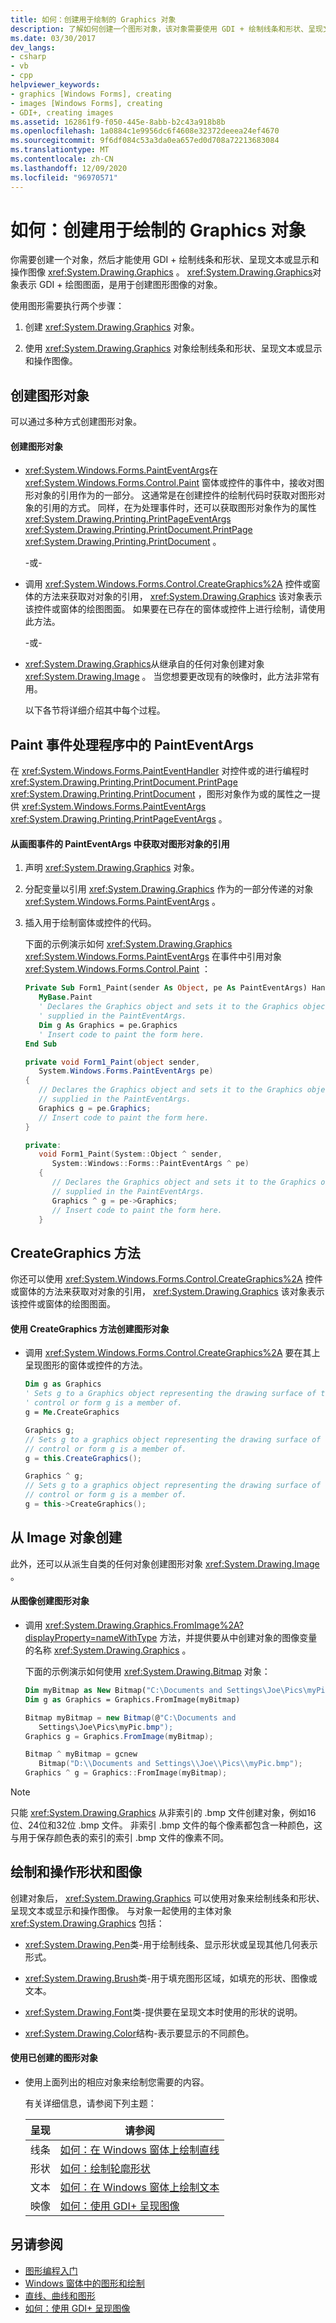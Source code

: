```yaml
---
title: 如何：创建用于绘制的 Graphics 对象
description: 了解如何创建一个图形对象，该对象需要使用 GDI + 绘制线条和形状、呈现文本或显示和操作图像。
ms.date: 03/30/2017
dev_langs:
- csharp
- vb
- cpp
helpviewer_keywords:
- graphics [Windows Forms], creating
- images [Windows Forms], creating
- GDI+, creating images
ms.assetid: 162861f9-f050-445e-8abb-b2c43a918b8b
ms.openlocfilehash: 1a0884c1e9956dc6f4608e32372deeea24ef4670
ms.sourcegitcommit: 9f6df084c53a3da0ea657ed0d708a72213683084
ms.translationtype: MT
ms.contentlocale: zh-CN
ms.lasthandoff: 12/09/2020
ms.locfileid: "96970571"
---
```

# <a name="how-to-create-graphics-objects-for-drawing"></a>如何：创建用于绘制的 Graphics 对象
你需要创建一个对象，然后才能使用 GDI + 绘制线条和形状、呈现文本或显示和操作图像 <xref:System.Drawing.Graphics> 。 <xref:System.Drawing.Graphics>对象表示 GDI + 绘图图面，是用于创建图形图像的对象。  
  
 使用图形需要执行两个步骤：  
  
1. 创建 <xref:System.Drawing.Graphics> 对象。  
  
2. 使用 <xref:System.Drawing.Graphics> 对象绘制线条和形状、呈现文本或显示和操作图像。  
  
## <a name="creating-a-graphics-object"></a>创建图形对象  
 可以通过多种方式创建图形对象。  
  
#### <a name="to-create-a-graphics-object"></a>创建图形对象  
  
- <xref:System.Windows.Forms.PaintEventArgs>在 <xref:System.Windows.Forms.Control.Paint> 窗体或控件的事件中，接收对图形对象的引用作为的一部分。 这通常是在创建控件的绘制代码时获取对图形对象的引用的方式。 同样，在为处理事件时，还可以获取图形对象作为的属性 <xref:System.Drawing.Printing.PrintPageEventArgs> <xref:System.Drawing.Printing.PrintDocument.PrintPage> <xref:System.Drawing.Printing.PrintDocument> 。  
  
     -或-  
  
- 调用 <xref:System.Windows.Forms.Control.CreateGraphics%2A> 控件或窗体的方法来获取对对象的引用， <xref:System.Drawing.Graphics> 该对象表示该控件或窗体的绘图图面。 如果要在已存在的窗体或控件上进行绘制，请使用此方法。  
  
     -或-  
  
- <xref:System.Drawing.Graphics>从继承自的任何对象创建对象 <xref:System.Drawing.Image> 。 当您想要更改现有的映像时，此方法非常有用。  
  
     以下各节将详细介绍其中每个过程。  
  
## <a name="painteventargs-in-the-paint-event-handler"></a>Paint 事件处理程序中的 PaintEventArgs  
 在 <xref:System.Windows.Forms.PaintEventHandler> 对控件或的进行编程时 <xref:System.Drawing.Printing.PrintDocument.PrintPage> <xref:System.Drawing.Printing.PrintDocument> ，图形对象作为或的属性之一提供 <xref:System.Windows.Forms.PaintEventArgs> <xref:System.Drawing.Printing.PrintPageEventArgs> 。  
  
#### <a name="to-obtain-a-reference-to-a-graphics-object-from-the-painteventargs-in-the-paint-event"></a>从画图事件的 PaintEventArgs 中获取对图形对象的引用  
  
1. 声明 <xref:System.Drawing.Graphics> 对象。  
  
2. 分配变量以引用 <xref:System.Drawing.Graphics> 作为的一部分传递的对象 <xref:System.Windows.Forms.PaintEventArgs> 。  
  
3. 插入用于绘制窗体或控件的代码。  
  
     下面的示例演示如何 <xref:System.Drawing.Graphics> <xref:System.Windows.Forms.PaintEventArgs> 在事件中引用对象 <xref:System.Windows.Forms.Control.Paint> ：  
  
    ```vb  
    Private Sub Form1_Paint(sender As Object, pe As PaintEventArgs) Handles _  
       MyBase.Paint  
       ' Declares the Graphics object and sets it to the Graphics object  
       ' supplied in the PaintEventArgs.  
       Dim g As Graphics = pe.Graphics  
       ' Insert code to paint the form here.  
    End Sub  
    ```  
  
    ```csharp  
    private void Form1_Paint(object sender,
       System.Windows.Forms.PaintEventArgs pe)
    {  
       // Declares the Graphics object and sets it to the Graphics object  
       // supplied in the PaintEventArgs.  
       Graphics g = pe.Graphics;  
       // Insert code to paint the form here.  
    }  
    ```  
  
    ```cpp  
    private:  
       void Form1_Paint(System::Object ^ sender,  
          System::Windows::Forms::PaintEventArgs ^ pe)  
       {  
          // Declares the Graphics object and sets it to the Graphics object  
          // supplied in the PaintEventArgs.  
          Graphics ^ g = pe->Graphics;  
          // Insert code to paint the form here.  
       }  
    ```  
  
## <a name="creategraphics-method"></a>CreateGraphics 方法  
 你还可以使用 <xref:System.Windows.Forms.Control.CreateGraphics%2A> 控件或窗体的方法来获取对对象的引用， <xref:System.Drawing.Graphics> 该对象表示该控件或窗体的绘图图面。  
  
#### <a name="to-create-a-graphics-object-with-the-creategraphics-method"></a>使用 CreateGraphics 方法创建图形对象  
  
- 调用 <xref:System.Windows.Forms.Control.CreateGraphics%2A> 要在其上呈现图形的窗体或控件的方法。  
  
    ```vb  
    Dim g as Graphics  
    ' Sets g to a Graphics object representing the drawing surface of the  
    ' control or form g is a member of.  
    g = Me.CreateGraphics  
    ```  
  
    ```csharp  
    Graphics g;  
    // Sets g to a graphics object representing the drawing surface of the  
    // control or form g is a member of.  
    g = this.CreateGraphics();  
    ```  
  
    ```cpp  
    Graphics ^ g;  
    // Sets g to a graphics object representing the drawing surface of the  
    // control or form g is a member of.  
    g = this->CreateGraphics();  
    ```  
  
## <a name="create-from-an-image-object"></a>从 Image 对象创建  
 此外，还可以从派生自类的任何对象创建图形对象 <xref:System.Drawing.Image> 。  
  
#### <a name="to-create-a-graphics-object-from-an-image"></a>从图像创建图形对象  
  
- 调用 <xref:System.Drawing.Graphics.FromImage%2A?displayProperty=nameWithType> 方法，并提供要从中创建对象的图像变量的名称 <xref:System.Drawing.Graphics> 。  
  
     下面的示例演示如何使用 <xref:System.Drawing.Bitmap> 对象：  
  
    ```vb  
    Dim myBitmap as New Bitmap("C:\Documents and Settings\Joe\Pics\myPic.bmp")  
    Dim g as Graphics = Graphics.FromImage(myBitmap)  
    ```  
  
    ```csharp  
    Bitmap myBitmap = new Bitmap(@"C:\Documents and
       Settings\Joe\Pics\myPic.bmp");  
    Graphics g = Graphics.FromImage(myBitmap);  
    ```  
  
    ```cpp  
    Bitmap ^ myBitmap = gcnew  
       Bitmap("D:\\Documents and Settings\\Joe\\Pics\\myPic.bmp");  
    Graphics ^ g = Graphics::FromImage(myBitmap);  
    ```  
  
> [!NOTE]
> 只能 <xref:System.Drawing.Graphics> 从非索引的 .bmp 文件创建对象，例如16位、24位和32位 .bmp 文件。 非索引 .bmp 文件的每个像素都包含一种颜色，这与用于保存颜色表的索引的索引 .bmp 文件的像素不同。  
  
## <a name="drawing-and-manipulating-shapes-and-images"></a>绘制和操作形状和图像  
 创建对象后， <xref:System.Drawing.Graphics> 可以使用对象来绘制线条和形状、呈现文本或显示和操作图像。 与对象一起使用的主体对象 <xref:System.Drawing.Graphics> 包括：  
  
- <xref:System.Drawing.Pen>类-用于绘制线条、显示形状或呈现其他几何表示形式。  
  
- <xref:System.Drawing.Brush>类-用于填充图形区域，如填充的形状、图像或文本。  
  
- <xref:System.Drawing.Font>类-提供要在呈现文本时使用的形状的说明。  
  
- <xref:System.Drawing.Color>结构-表示要显示的不同颜色。  
  
#### <a name="to-use-the-graphics-object-you-have-created"></a>使用已创建的图形对象  
  
- 使用上面列出的相应对象来绘制您需要的内容。  
  
     有关详细信息，请参阅下列主题：  
  
    |呈现|请参阅|  
    |---------------|---------|  
    |线条|[如何：在 Windows 窗体上绘制直线](how-to-draw-a-line-on-a-windows-form.md)|  
    |形状|[如何：绘制轮廓形状](how-to-draw-an-outlined-shape.md)|  
    |文本|[如何：在 Windows 窗体上绘制文本](how-to-draw-text-on-a-windows-form.md)|  
    |映像|[如何：使用 GDI+ 呈现图像](how-to-render-images-with-gdi.md)|  
  
## <a name="see-also"></a>另请参阅

- [图形编程入门](getting-started-with-graphics-programming.md)
- [Windows 窗体中的图形和绘制](graphics-and-drawing-in-windows-forms.md)
- [直线、曲线和图形](lines-curves-and-shapes.md)
- [如何：使用 GDI+ 呈现图像](how-to-render-images-with-gdi.md)
